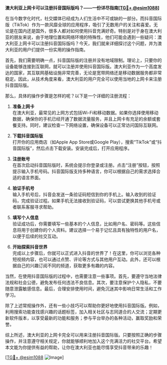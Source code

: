 **澳大利亚上网卡可以注册抖音国际版吗？——一份详尽指南[[TG💪+ @esim1088](https://t.me/s/esim1088)]**

在当今数字化时代，社交媒体已经成为人们生活中不可或缺的一部分。而抖音国际版（TikTok）作为一款风靡全球的应用程序，吸引了无数用户的关注和喜爱。无论是在国内还是国外，很多人都对如何使用抖音充满好奇。特别是对于身在澳大利亚的朋友来说，由于地理位置和网络环境的特殊性，他们可能会遇到一些疑问：澳大利亚上网卡可以注册抖音国际版吗？今天，我们就来详细探讨这个问题，并为澳大利亚的用户们提供一份实用的操作指南。

首先，我们需要明确一点，抖音国际版的注册并没有地域限制。理论上，只要你的设备能够连接到互联网，就可以注册并使用抖音国际版。澳大利亚作为一个高度发达的国家，其互联网基础设施非常完善，无论是宽带网络还是移动数据服务都非常稳定。因此，从技术角度来看，澳大利亚的用户完全可以使用当地的上网卡来注册抖音国际版。

那么，具体的操作步骤是怎样的呢？以下是一个详细的注册流程：

1. **准备上网卡**  
   在澳大利亚，最常见的上网方式包括Wi-Fi和移动数据。如果你选择使用移动数据，确保你的手机已经开通了数据流量服务，并且上网卡有充足的余额或套餐支持。同时，建议检查一下网络设置，确保设备可以正常访问国际互联网。

2. **下载抖音国际版**  
   打开你的应用商店（如Apple App Store或Google Play），搜索“TikTok”或“抖音国际版”，然后点击下载安装。安装完成后，打开应用程序。

3. **注册账号**  
   在首次启动抖音国际版时，系统会提示你登录或注册。点击“注册”按钮，按照提示输入手机号码。抖音国际版支持多种语言，你可以根据自己的需求选择合适的语言界面。

4. **验证手机号**  
   输入手机号后，抖音会发送一条验证码短信到你的手机上。输入收到的验证码，完成验证过程。如果手机无法接收到验证码，可以尝试更换其他手机号或者联系客服寻求帮助。

5. **填写个人信息**  
   验证成功后，你需要填写一些基本的个人信息，比如用户名、密码等。这些信息将用于创建你的个人资料。建议选择一个易于记忆且具有独特性的用户名，以便于后续的社交互动。

6. **开始探索抖音世界**  
   完成以上步骤后，你就可以正式进入抖音的世界了！在这里，你可以浏览各种短视频内容，也可以通过点赞、评论等方式与其他用户互动。此外，还可以根据自己的兴趣订阅不同的频道，获取更多有趣的内容。

当然，在使用抖音国际版的过程中，也需要注意一些事项。首先，要遵守当地法律法规和社会公德，避免发布任何违法不良信息。其次，要注意保护个人隐私，不要随意泄露敏感信息。最后，合理安排使用时间，避免沉迷其中影响日常生活和工作学习。

除了上述常规操作外，还有一些小技巧可以帮助你更好地使用抖音国际版。例如，利用搜索功能查找感兴趣的话题标签，加入相关社区与志同道合的人交流；定期更新软件版本，以享受最新的功能和服务；参与平台举办的各种活动，赢取奖励和荣誉。

综上所述，澳大利亚的上网卡完全可以用来注册抖音国际版。只要按照正确的步骤操作，并注意遵守相关规定，你就能够顺利地加入这个充满活力的社交平台。希望本文能为你提供有益的帮助，让你在澳大利亚也能尽情享受抖音带来的乐趣！

[[TG💪+ @esim1088](https://t.me/s/esim1088) ![Image](https://i.postimg.cc/4NQfJmqS/Snipaste-2025-05-13-00-14-12.png)]